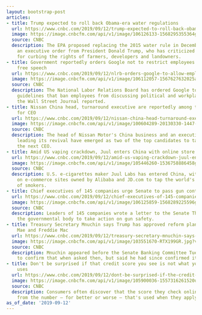 ```yaml
---
layout: bootstrap-post
articles:
- title: Trump expected to roll back Obama-era water regulations
  url: https://www.cnbc.com/2019/09/12/trump-expected-to-roll-back-obama-era-water-regulations.html
  image: https://image.cnbcfm.com/api/v1/image/106126133-1568295355364gettyimages-605692096.jpeg?v=1568295377
  source: CNBC
  description: The EPA proposed replacing the 2015 water rule in December following
    an executive order from President Donald Trump, who has criticized the regulations
    for curbing the rights of farmers, developers and landowners.
- title: Government reportedly orders Google not to restrict employees' rights to
    free speech
  url: https://www.cnbc.com/2019/09/12/nlrb-orders-google-to-allow-employees-to-discuss-politics-at-work.html
  image: https://image.cnbcfm.com/api/v1/image/106112057-1567627632025anemployeepassesthegooglelogo.jpg?v=1568291818
  source: CNBC
  description: The National Labor Relations Board has ordered Google to strike community
    guidelines that ban employees from discussing political and workplace issues,
    the Wall Street Journal reported.
- title: Nissan China head, turnaround executive are reportedly among top candidates
    for CEO
  url: https://www.cnbc.com/2019/09/12/nissan-china-head-turnaround-executive-among-top-candidates-for-ceo-sources.html
  image: https://image.cnbcfm.com/api/v1/image/100604289-20130330-1447-100.jpg?v=1377617682
  source: CNBC
  description: The head of Nissan Motor's China business and an executive tasked with
    leading its revival have emerged as two of the top candidates to take over as
    the next CEO.
- title: Amid US vaping crackdown, Juul enters China with online store openings
  url: https://www.cnbc.com/2019/09/12/amid-us-vaping-crackdown-juul-enters-china-with-online-store-openings.html
  image: https://image.cnbcfm.com/api/v1/image/105446260-1536758886458gettyimages-997165942.jpeg?v=1537628234
  source: CNBC
  description: U.S. e-cigarettes maker Juul Labs has entered China, with online storefronts
    on e-commerce sites owned by Alibaba and JD.com to tap the world's largest market
    of smokers.
- title: Chief executives of 145 companies urge Senate to pass gun control laws
  url: https://www.cnbc.com/2019/09/12/chief-executives-of-145-companies-urge-senate-to-pass-gun-control-laws.html
  image: https://image.cnbcfm.com/api/v1/image/106125859-1568289225596gettyimages-1162660863.jpeg?v=1568289271
  source: CNBC
  description: Leaders of 145 companies wrote a letter to the Senate Thursday, urging
    the governmental body to take action on gun safety.
- title: Treasury Secretary Mnuchin says Trump has approved reform plan for Fannie
    Mae and Freddie Mac
  url: https://www.cnbc.com/2019/09/12/treasury-secretary-mnuchin-says-trump-has-approved-reform-plan-for-fannie-mae-and-freddie-mac.html
  image: https://image.cnbcfm.com/api/v1/image/103551670-RTX199GR.jpg?v=1529452035
  source: CNBC
  description: Mnuchin appeared before the Senate Banking Committee Tuesday and refused
    to confirm that when asked then, but said he had since confirmed it.
- title: Don't be surprised if that credit score you see is not what your lender actually
    uses
  url: https://www.cnbc.com/2019/09/12/dont-be-surprised-if-the-credit-score-you-see-is-not-what-lender-uses.html
  image: https://image.cnbcfm.com/api/v1/image/105900036-1557316261520unknown.jpg?v=1568208324
  source: CNBC
  description: Consumers often discover that the score they check online is different
    from the number — for better or worse — that's used when they apply for a loan.
as_of_date: '2019-09-12'
---
```


